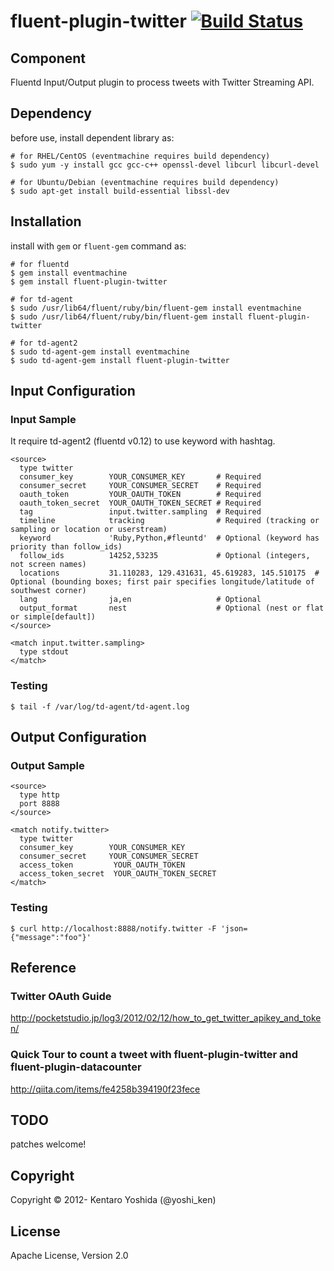 fluent-plugin-twitter [![Build Status](https://travis-ci.org/y-ken/fluent-plugin-twitter.png?branch=master)](https://travis-ci.org/y-ken/fluent-plugin-twitter)
=====================

## Component
Fluentd Input/Output plugin to process tweets with Twitter Streaming API.

## Dependency

before use, install dependent library as:

```
# for RHEL/CentOS (eventmachine requires build dependency)
$ sudo yum -y install gcc gcc-c++ openssl-devel libcurl libcurl-devel

# for Ubuntu/Debian (eventmachine requires build dependency)
$ sudo apt-get install build-essential libssl-dev
```

## Installation

install with `gem` or `fluent-gem` command as:

```
# for fluentd
$ gem install eventmachine
$ gem install fluent-plugin-twitter

# for td-agent
$ sudo /usr/lib64/fluent/ruby/bin/fluent-gem install eventmachine
$ sudo /usr/lib64/fluent/ruby/bin/fluent-gem install fluent-plugin-twitter

# for td-agent2
$ sudo td-agent-gem install eventmachine
$ sudo td-agent-gem install fluent-plugin-twitter
```

## Input Configuration

### Input Sample

It require td-agent2 (fluentd v0.12) to use keyword with hashtag.

`````
<source>
  type twitter
  consumer_key        YOUR_CONSUMER_KEY       # Required
  consumer_secret     YOUR_CONSUMER_SECRET    # Required
  oauth_token         YOUR_OAUTH_TOKEN        # Required
  oauth_token_secret  YOUR_OAUTH_TOKEN_SECRET # Required
  tag                 input.twitter.sampling  # Required
  timeline            tracking                # Required (tracking or sampling or location or userstream)
  keyword             'Ruby,Python,#fleuntd'  # Optional (keyword has priority than follow_ids)
  follow_ids          14252,53235             # Optional (integers, not screen names)
  locations           31.110283, 129.431631, 45.619283, 145.510175  # Optional (bounding boxes; first pair specifies longitude/latitude of southwest corner)
  lang                ja,en                   # Optional
  output_format       nest                    # Optional (nest or flat or simple[default])
</source>

<match input.twitter.sampling>
  type stdout
</match>
`````

### Testing

`````
$ tail -f /var/log/td-agent/td-agent.log
`````

## Output Configuration

### Output Sample
`````
<source>
  type http
  port 8888
</source>

<match notify.twitter>
  type twitter
  consumer_key        YOUR_CONSUMER_KEY
  consumer_secret     YOUR_CONSUMER_SECRET
  access_token         YOUR_OAUTH_TOKEN
  access_token_secret  YOUR_OAUTH_TOKEN_SECRET
</match>
`````

### Testing

`````
$ curl http://localhost:8888/notify.twitter -F 'json={"message":"foo"}'
`````

## Reference

### Twitter OAuth Guide
http://pocketstudio.jp/log3/2012/02/12/how_to_get_twitter_apikey_and_token/

### Quick Tour to count a tweet with fluent-plugin-twitter and fluent-plugin-datacounter
http://qiita.com/items/fe4258b394190f23fece

## TODO

patches welcome!

## Copyright

Copyright © 2012- Kentaro Yoshida (@yoshi_ken)

## License

Apache License, Version 2.0

